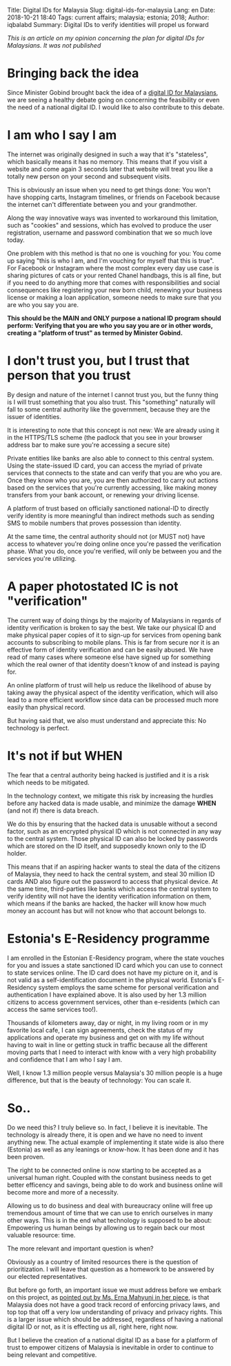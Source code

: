 Title: Digital IDs for Malaysia
Slug: digital-ids-for-malaysia
Lang: en
Date: 2018-10-21 18:40
Tags: current affairs; malaysia; estonia; 2018;
Author: iqbalabd
Summary: Digital IDs to verify identities will propel us forward

_This is an article on my opinion concerning the plan for digital IDs for
Malaysians. It was not published_

# Bringing back the idea

Since Minister Gobind brought back the idea of a [digital ID for
Malaysians](http://www.bernama.com/en/news.php?id=1651523), we are
seeing a healthy debate going on concerning the feasibility or even
the need of a national digital ID. I would like to also contribute to
this debate.

# I am who I say I am

The internet was originally designed in such a way that it's
"stateless", which basically means it has no memory. This means that
if you visit a website and come again 3 seconds later that website
will treat you like a totally new person on your second and subsequent
visits.

This is obviously an issue when you need to get things done: You
won't have shopping carts, Instagram timelines, or friends on Facebook
because the internet can't differentiate between you and your
grandmother.

Along the way innovative ways was invented to workaround this
limitation, such as "cookies" and sessions, which has evolved to
produce the user registration, username and password combination that
we so much love today.

One problem with this method is that no one is vouching for you: You
come up saying "this is who I am, and I'm vouching for myself that
this is true". For Facebook or Instagram where the most complex every
day use case is sharing pictures of cats or your rented Chanel
handbags, this is all fine, but if you need to do anything more that
comes with responsibilities and social consequences like registering
your new born child, renewing your business
license or making a loan application, someone needs to make sure that
you are who you say you are.

**This should be the MAIN and ONLY purpose a national ID program should
perform: Verifying that you are who you say you are or in other words,
creating a "platform of trust" as termed by Minister Gobind.**

# I don't trust you, but I trust that person that you trust

By design and nature of the internet I cannot trust you, but the funny
thing is I will trust something that you also trust. This "something"
naturally will fall to some central authority like the government,
because they are the issuer of identities.

It is interesting to note that this concept is not new: We are already
using it in the HTTPS/TLS scheme (the padlock that you see in your
browser address bar to make sure you're accessing a secure site)

Private entities like banks are also able to connect to this central
system. Using the state-issued ID card, you can access the myriad of
private services
that connects to the state and can verify that you are who you are. Once they
know who you are, you are then authorized to carry out actions based on the
services that you're currently accessing, like making money transfers
from your bank account, or renewing your driving license.

A platform of trust based on officially sanctioned national-ID to
directly verify identity is more meaningful than indirect methods such
as sending SMS to mobile numbers that proves possession than identity.

At the same time, the central authority should not (or MUST not) have access
to whatever you're doing online once you're passed the verification
phase. What you do, once you're verified, will only be between you and
the services you're utilizing.

# A paper photostated IC is not "verification"

The current way of doing things by the majority of Malaysians in regards of
identity verification is broken to say the best. We take our physical
ID and make physical paper copies of it to sign-up for services from
opening bank accounts to subscribing to mobile plans. This is far from
secure nor it is an effective form of identity verification and can be
easily abused. We have read of many cases where someone else have
signed up for something which the real owner of that identity doesn't
know of and instead is paying for.

An online platform of trust will help us reduce the likelihood of abuse by
taking away the physical aspect of the identity verification, which will also
lead to a more efficient workflow since data can be processed much
more easily than physical record.

But having said that, we also must understand and appreciate this: No
technology is perfect.

# It's not if but WHEN

The fear that a central authority being hacked is justified and it is
a risk which needs to be mitigated.

In the technology context, we mitigate this risk by increasing the hurdles
before any hacked data is made usable, and minimize the damage **WHEN**
(and not if) there is data breach.

We do this by ensuring that the hacked data is unusable without a
second factor, such as an encrypted physical ID which is not connected
in any way to the central system. Those physical ID can also be locked
by passwords which are stored on the ID itself, and supposedly known
only to the ID holder.

This means that if an aspiring hacker wants to steal the data of the
citizens of Malaysia, they need to hack the central system, and steal
30 million ID cards AND also figure out the password to access that
physical device. At the same time, third-parties like banks which access
the central system to verify identity will not have the identity verification
information on them, which means if the banks are hacked, the hacker will
know how much money an account has but will not know who that account
belongs to.

# Estonia's E-Residency programme

I am enrolled in the Estonian E-Residency program, where the state
vouches for you and issues a state sanctioned ID card which you can
use to connect to state services online. The ID card does not have my
picture on it, and is not valid as a self-identification document in
the physical world. Estonia's E-Residency system employs the same
scheme for personal verification and authentication I have explained
above. It is also used by her 1.3 million citizens to access
government services, other than e-residents (which can access the same
services too!).

Thousands of kilometers away, day or night, in my living room or in my
favorite local cafe, I can sign agreements, check the status of my
applications and operate my business and get on with my life without
having to wait in line or getting stuck in traffic because all the
different moving parts that I need to interact with know with a very
high probability and confidence that I am who I say I am.

Well, I know 1.3 million people versus Malaysia's 30 million people is
a huge difference, but that is the beauty of technology: You can scale it.

# So..

Do we need this? I truly believe so. In fact, I believe it is inevitable. The
technology is already there, it is open and we have no need to invent
anything new. The actual example of implementing it state wide is also
there (Estonia) as well as any leanings or know-how. It has been done
and it has been proven.

The right to be connected online is now starting to be accepted as a
universal human right. Coupled with the constant business needs to get
better efficency and savings, being able to do work and business
online will become more and more of a necessity.

Allowing us to do business and deal with bureaucracy online will free up
tremendous amount of time that we can use to enrich ourselves in many other
ways. This is in the end what technology is supposed to be about:
Empowering us human beings by allowing us to regain back our most
valuable resource: time.

The more relevant and important question is when?

Obviously as a country of limited resources there is the question of
prioritization. I will leave that question as a homework to be
answered by our elected representatives.

But before go forth, an important issue we must address before we
embark on this project, as [pointed out by Ms. Erna Mahyuni in her
piece](https://www.malaymail.com/s/1683682/dear-politicians-digital-ids-are-a-terrible-idea),
is that Malaysia does not have a good track record of enforcing
privacy laws, and top top that off a very low understanding of privacy
and privacy rights. This is a larger issue which should be addressed,
regardless of having a national digital ID or not, as it is effecting
us all, right here, right now.

But I believe the creation of a national digital ID as a base for a
platform of trust to empower citizens of Malaysia is inevitable in
order to continue to being relevant and competitive.
